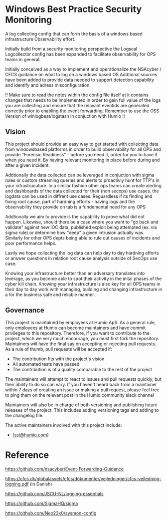 # Windows Best Practice Security Monitoring
A log collecting config that can form the basis of a windows based infrastructure Observability effort.

Initially build from a security monitoring perspective the Logscal Logcollector config has been expanded to facilitate observability for OPS teams in general. 

Initially conceived as a way to implement and operationalize the NSAcyber / CFCS guidance on what to log on a windows based OS
Addtional sources have been added to provide data needed to support detection capability and identify and adress misconfiguration.

!! Make sure to read the notes within the config file itself at it contains changes that needs to be implemented in order to gain full value of the logs you are collecting and ensure that the relavant eventids are generated correctly prior to enabling the event forwarding. Remember to use the OSS Version of winlogbeat/logstash in conjuction with Humio !!

## Vision
This project should provide an easy way to get started with collecting data from windowsbased platforms in order to 
build observability for all OPS and provide "Forensic Readiness" - before you need it, order for you to have it when you need it. By having relevant monitoring in place before during and after a given incident.

Addtionally the data collected can be leveraged in conjuction with sigma rules or custom streaming queries and alerts to proactivly hunt for TTP's in your infrastrucuture. In a similar fashion other ops teams can create alerting and dashboards of the data collected for their (non secops) use cases. the logdata can be used in diffrent use cases. Reguardless if its finding and fixing root cause, part of hardning efforts - having logs and the observability they provide on tab is a fundemental need for any OPS

Addtionally we aim to provide is the capability to prove what did not happen. Likewise, should there be a case where you want to "go back and validate" against new IOC data, published exploit being attempted (ex. via sigma rule) or determine how "deep" a given intrusion actually was. Similarly for other OPS depts being able to rule out causes of incidents and poor performance helps.

Lastly we hope collecting the log data can help day to day hardning efforts or answer questions in relation root cause analysis outside of SecOps use case. 

Knowing your infrastructure better than an adversary translates into leverage, as you become able to spot their activity in the inital phases of the cyber kill chain. Knowing your infrastructure is also key for all OPS teams in their day to day work with managing, building and changing infrastructure in a for the business safe and reliable manner.

## Governance
This project is maintained by employees at Humio ApS.
As a general rule, only employees at Humio can become maintainers and have commit privileges to this repository.
Therefore, if you want to contribute to the project, which we very much encourage, you must first fork the repository.
Maintainers will have the final say on accepting or rejecting pull requests.
As a rule of thumb, pull requests will be accepted if:
 
   * The contribution fits with the project's vision
   * All automated tests have passed
   * The contribution is of a quality comparable to the rest of the project
 
The maintainers will attempt to react to issues and pull requests quickly, but their ability to do so can vary.
If you haven't heard back from a maintainer within 7 days of creating an issue or making a pull request, please feel free to ping them on the relevant post in the Humio community slack channel

Maintainers will also be in charge of both versioning and publishing future releases of the project. This includes adding versioning tags and adding to the changelog file.
 
The active maintainers involved with this project include:
  
   * [ssi@humio.com]

# Reference
https://github.com/nsacyber/Event-Forwarding-Guidance

https://cfcs.dk/globalassets/cfcs/dokumenter/vejledninger/cfcs-vejledning-logning.pdf (in Danish)

https://github.com/JSCU-NL/logging-essentials

https://github.com/SigmaHQ/sigma

https://github.com/Neo23x0/sysmon-config
